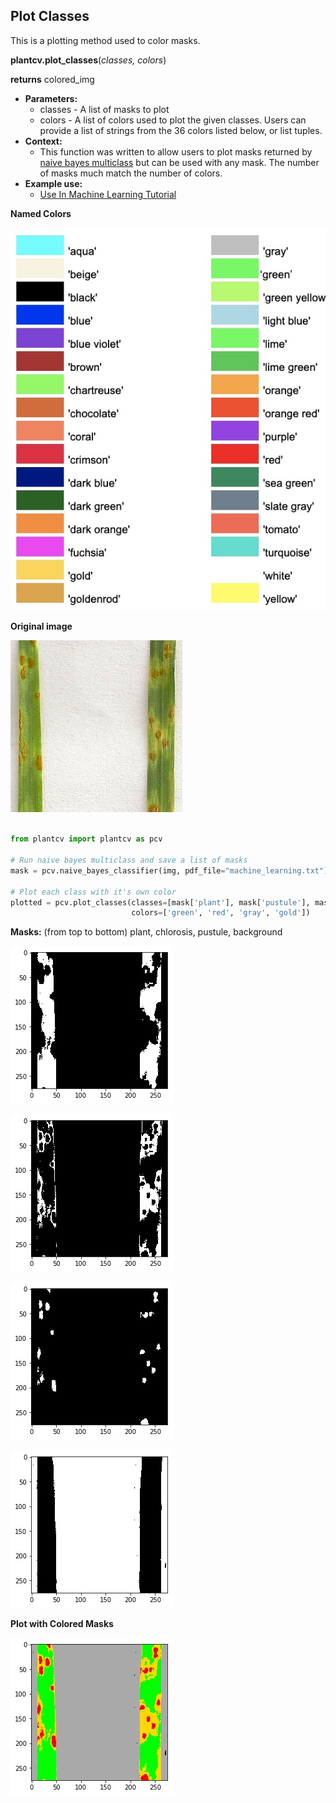 ## Plot Classes 

This is a plotting method used to color masks.

**plantcv.plot_classes**(*classes, colors*)

**returns** colored_img

- **Parameters:**
    - classes - A list of masks to plot
    - colors - A list of colors used to plot the given classes. Users can provide a list of strings from the 36 colors listed below, or list tuples.
- **Context:**
    - This function was written to allow users to plot masks returned by [naive bayes multiclass](naive_bayes_multiclass.md) but can be used with any mask. 
    The number of masks much match the number of colors. 
- **Example use:**
    - [Use In Machine Learning Tutorial](machine_learning_tutorial.md)

**Named Colors**

![Screenshot](img/documentation_images/plot_classes/available_colors.jpg)

**Original image**

![Screenshot](img/tutorial_images/machine_learning/color_image.jpg) 

```python

from plantcv import plantcv as pcv

# Run naive bayes multiclass and save a list of masks 
mask = pcv.naive_bayes_classifier(img, pdf_file="machine_learning.txt")

# Plot each class with it's own color 
plotted = pcv.plot_classes(classes=[mask['plant'], mask['pustule'], mask['background'], mask['chlorosis']], 
                           colors=['green', 'red', 'gray', 'gold'])
```

**Masks:** (from top to bottom) plant, chlorosis, pustule, background

![Screenshot](img/documentation_images/plot_classes/plant.jpg)

![Screenshot](img/documentation_images/plot_classes/chlorosis.jpg)

![Screenshot](img/documentation_images/plot_classes/pustule.jpg)

![Screenshot](img/documentation_images/plot_classes/background.jpg)


**Plot with Colored Masks**

![Screenshot](img/documentation_images/plot_classes/colored_classes.jpg)
